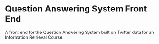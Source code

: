 # Question Answering System Front End

A front end for the Question Answering System built on Twitter data for an Information Retrieval Course.